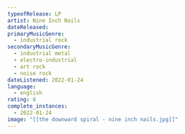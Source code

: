 ```yaml
---
typeofRelease: LP
artist: Nine Inch Nails
dateReleased:
primaryMusicGenre:
  - industrial rock
secondaryMusicGenre:
  - industrial metal
  - electro-industrial
  - art rock
  - noise rock
dateListened: 2022-01-24
language:
  - english
rating: 8
complete_instances:
  - 2022-01-24
image: "[[the downward spiral - nine inch nails.jpg]]"
---
```

